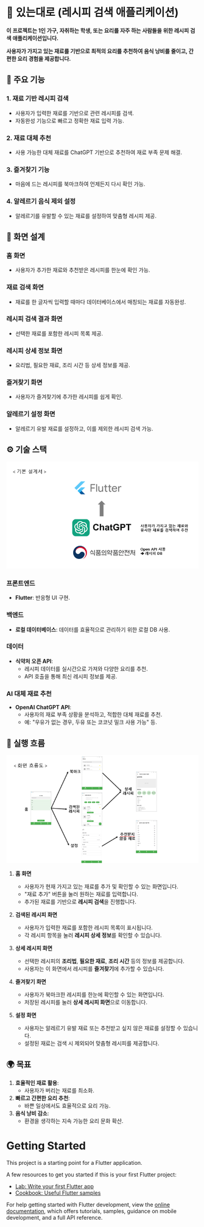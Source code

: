 # 🍳 있는대로 (레시피 검색 애플리케이션)

**이 프로젝트는 1인 가구, 자취하는 학생, 또는 요리를 자주 하는 사람들을 위한 레시피 검색 애플리케이션입니다.**

**사용자가 가지고 있는 재료를 기반으로 최적의 요리를 추천하여 음식 낭비를 줄이고, 간편한 요리 경험을 제공합니다.**

## 🌟 주요 기능

### 1. **재료 기반 레시피 검색**
- 사용자가 입력한 재료를 기반으로 관련 레시피를 검색.
- 자동완성 기능으로 빠르고 정확한 재료 입력 가능.

### 2. **재료 대체 추천**
- 사용 가능한 대체 재료를 ChatGPT 기반으로 추천하여 재료 부족 문제 해결.

### 3. **즐겨찾기 기능**
- 마음에 드는 레시피를 북마크하여 언제든지 다시 확인 가능.

### 4. **알레르기 음식 제외 설정**
- 알레르기를 유발할 수 있는 재료를 설정하여 맞춤형 레시피 제공.

## 📱 화면 설계

### 홈 화면
- 사용자가 추가한 재료와 추천받은 레시피를 한눈에 확인 가능.

### 재료 검색 화면
- 재료를 한 글자씩 입력할 때마다 데이터베이스에서 매칭되는 재료를 자동완성.

### 레시피 검색 결과 화면
- 선택한 재료를 포함한 레시피 목록 제공.

### 레시피 상세 정보 화면
- 요리법, 필요한 재료, 조리 시간 등 상세 정보를 제공.

### 즐겨찾기 화면
- 사용자가 즐겨찾기에 추가한 레시피를 쉽게 확인.

### 알레르기 설정 화면
- 알레르기 유발 재료를 설정하고, 이를 제외한 레시피 검색 가능.

## ⚙️ 기술 스택

![img.png](img.png)

### 프론트엔드
- **Flutter**: 반응형 UI 구현.

### 백엔드
- **로컬 데이터베이스**: 데이터를 효율적으로 관리하기 위한 로컬 DB 사용.

### 데이터
- **식약처 오픈 API**:
  - 레시피 데이터를 실시간으로 가져와 다양한 요리를 추천.
  - API 호출을 통해 최신 레시피 정보를 제공.

### AI 대체 재료 추천
- **OpenAI ChatGPT API**:
  - 사용자의 재료 부족 상황을 분석하고, 적합한 대체 재료를 추천.
  - 예: "우유가 없는 경우, 두유 또는 코코넛 밀크 사용 가능" 등.

## 🌟 실행 흐름

![img_1.png](img_1.png)

1. **홈 화면**
    - 사용자가 현재 가지고 있는 재료를 추가 및 확인할 수 있는 화면입니다.
    - "재료 추가" 버튼을 눌러 원하는 재료를 입력합니다.
    - 추가된 재료를 기반으로 **레시피 검색**을 진행합니다.

2. **검색된 레시피 화면**
    - 사용자가 입력한 재료를 포함한 레시피 목록이 표시됩니다.
    - 각 레시피 항목을 눌러 **레시피 상세 정보**를 확인할 수 있습니다.

3. **상세 레시피 화면**
    - 선택한 레시피의 **조리법**, **필요한 재료**, **조리 시간** 등의 정보를 제공합니다.
    - 사용자는 이 화면에서 레시피를 **즐겨찾기**에 추가할 수 있습니다.

4. **즐겨찾기 화면**
    - 사용자가 북마크한 레시피를 한눈에 확인할 수 있는 화면입니다.
    - 저장된 레시피를 눌러 **상세 레시피 화면**으로 이동합니다.

5. **설정 화면**
    - 사용자는 알레르기 유발 재료 또는 추천받고 싶지 않은 재료를 설정할 수 있습니다.
    - 설정된 재료는 검색 시 제외되어 맞춤형 레시피를 제공합니다.
 
## 🌍 목표

1. **효율적인 재료 활용**:
   - 사용자가 버리는 재료를 최소화.
2. **빠르고 간편한 요리 추천**:
   - 바쁜 일상에서도 효율적으로 요리 가능.
3. **음식 낭비 감소**:
   - 환경을 생각하는 지속 가능한 요리 문화 확산.

# Getting Started

This project is a starting point for a Flutter application.

A few resources to get you started if this is your first Flutter project:

- [Lab: Write your first Flutter app](https://docs.flutter.dev/get-started/codelab)
- [Cookbook: Useful Flutter samples](https://docs.flutter.dev/cookbook)

For help getting started with Flutter development, view the
[online documentation](https://docs.flutter.dev/), which offers tutorials,
samples, guidance on mobile development, and a full API reference.
